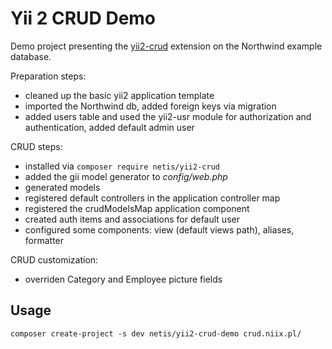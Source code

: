 Yii 2 CRUD Demo
===============

Demo project presenting the [yii2-crud](https://github.com/netis-pl/yii2-crud) extension on the Northwind example database.

Preparation steps:

* cleaned up the basic yii2 application template
* imported the Northwind db, added foreign keys via migration
* added users table and used the yii2-usr module for authorization and authentication, added default admin user

CRUD steps:

* installed via `composer require netis/yii2-crud`
* added the gii model generator to _config/web.php_
* generated models
* registered default controllers in the application controller map
* registered the crudModelsMap application component
* created auth items and associations for default user
* configured some components: view (default views path), aliases, formatter

CRUD customization:

* overriden Category and Employee picture fields

## Usage

`composer create-project -s dev netis/yii2-crud-demo crud.niix.pl/`

